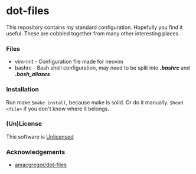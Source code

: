 # dot-files
This repository contains my standard configuration.  Hopefully you find it useful.  These are cobbled together from many other interesting places.


### Files

+ vim-init - Configuration file made for neovim
+ bashrc - Bash shell configuration, may need to be split into ***.bashrc*** and ***.bash_aliases***

### Installation
Run make `$make install`, because make is solid.  Or do it manually.  `$head <file>` if you don't know where it belongs.

### (Un)License
This software is [Unlicensed](https://http://unlicense.org) 

### Acknowledgements
* [amacgregor/dot-files](https://github.com/amacgregor/dot-files/blob/master/vimrc)
